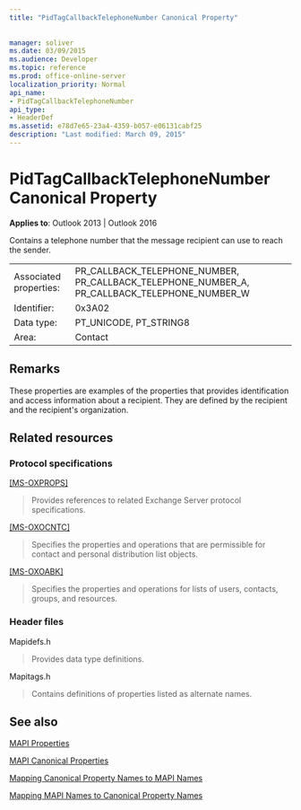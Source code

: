 ```yaml
---
title: "PidTagCallbackTelephoneNumber Canonical Property"
 
 
manager: soliver
ms.date: 03/09/2015
ms.audience: Developer
ms.topic: reference
ms.prod: office-online-server
localization_priority: Normal
api_name:
- PidTagCallbackTelephoneNumber
api_type:
- HeaderDef
ms.assetid: e78d7e65-23a4-4359-b057-e06131cabf25
description: "Last modified: March 09, 2015"
---
```


# PidTagCallbackTelephoneNumber Canonical Property

  
  
**Applies to**: Outlook 2013 | Outlook 2016 
  
Contains a telephone number that the message recipient can use to reach the sender. 
  
|||
|:-----|:-----|
|Associated properties:  <br/> |PR_CALLBACK_TELEPHONE_NUMBER, PR_CALLBACK_TELEPHONE_NUMBER_A, PR_CALLBACK_TELEPHONE_NUMBER_W  <br/> |
|Identifier:  <br/> |0x3A02  <br/> |
|Data type:  <br/> |PT_UNICODE, PT_STRING8  <br/> |
|Area:  <br/> |Contact  <br/> |
   
## Remarks

These properties are examples of the properties that provides identification and access information about a recipient. They are defined by the recipient and the recipient's organization. 
  
## Related resources

### Protocol specifications

[[MS-OXPROPS]](https://msdn.microsoft.com/library/f6ab1613-aefe-447d-a49c-18217230b148%28Office.15%29.aspx)
  
> Provides references to related Exchange Server protocol specifications.
    
[[MS-OXOCNTC]](https://msdn.microsoft.com/library/9b636532-9150-4836-9635-9c9b756c9ccf%28Office.15%29.aspx)
  
> Specifies the properties and operations that are permissible for contact and personal distribution list objects.
    
[[MS-OXOABK]](https://msdn.microsoft.com/library/f4cf9b4c-9232-4506-9e71-2270de217614%28Office.15%29.aspx)
  
> Specifies the properties and operations for lists of users, contacts, groups, and resources.
    
### Header files

Mapidefs.h
  
> Provides data type definitions.
    
Mapitags.h
  
> Contains definitions of properties listed as alternate names.
    
## See also



[MAPI Properties](mapi-properties.md)
  
[MAPI Canonical Properties](mapi-canonical-properties.md)
  
[Mapping Canonical Property Names to MAPI Names](mapping-canonical-property-names-to-mapi-names.md)
  
[Mapping MAPI Names to Canonical Property Names](mapping-mapi-names-to-canonical-property-names.md)


